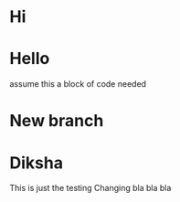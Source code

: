 # Hi
# Hello
assume this a block of code needed 
# New branch 
# Diksha
This is just the testing
Changing
bla bla bla
